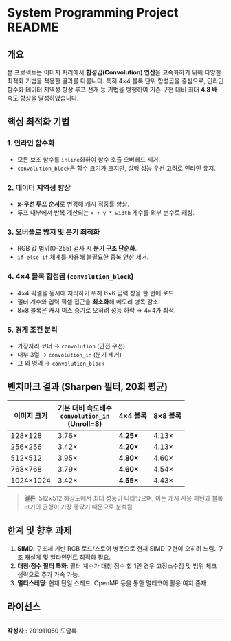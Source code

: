 
# System Programming Project README

## 개요
본 프로젝트는 이미지 처리에서 **합성곱(Convolution) 연산**을 고속화하기 위해 다양한 최적화 기법을 적용한 결과를 다룹니다. 특히 4×4 블록 단위 합성곱을 중심으로, 인라인 함수화·데이터 지역성 향상·루프 전개 등 기법을 병행하여 기존 구현 대비 최대 **4.8 배** 속도 향상을 달성하였습니다.


## 핵심 최적화 기법
### 1. 인라인 함수화
- 모든 보조 함수를 `inline`화하여 함수 호출 오버헤드 제거.
- `convolution_block`은 함수 크기가 크지만, 실행 성능 우선 고려로 인라인 유지.

### 2. 데이터 지역성 향상
- **x-우선 루프 순서**로 변경해 캐시 적중률 향상.
- 루프 내부에서 반복 계산되는 `x + y * width` 계수를 외부 변수로 캐싱.

### 3. 오버플로 방지 및 분기 최적화
- RGB 값 범위(0–255) 검사 시 **분기 구조 단순화**.
- `if-else if` 체계를 사용해 불필요한 중복 연산 제거.

### 4. 4×4 블록 합성곱 (`convolution_block`)
- 4×4 픽셀을 동시에 처리하기 위해 6×6 입력 창을 한 번에 로드.
- 필터 계수와 입력 픽셀 접근을 **최소화**해 메모리 병목 감소.
- 8×8 블록은 캐시 미스 증가로 오히려 성능 하락 ⇒ 4×4가 최적.

### 5. 경계 조건 분리
- 가장자리·코너 → `convolution` (안전 우선)
- 내부 3열 → `convolution_in` (분기 제거)
- 그 외 영역 → `convolution_block`

## 벤치마크 결과 (Sharpen 필터, 20회 평균)
| 이미지 크기 | 기본 대비 속도배수<br>`convolution_in`<br>(Unroll=8) | 4×4 블록 | 8×8 블록 |
|-------------|-------------------------------|-----------|-----------|
| 128×128 | 3.76× | **4.25×** | 4.13× |
| 256×256 | 3.42× | **4.20×** | 4.13× |
| 512×512 | 3.95× | **4.80×** | 4.60× |
| 768×768 | 3.79× | **4.60×** | 4.54× |
| 1024×1024 | 3.42× | **4.55×** | 4.43× |

> **결론**: 512×512 해상도에서 최대 성능이 나타났으며, 이는 캐시 사용 패턴과 블록 크기의 균형이 가장 좋았기 때문으로 분석됨.

## 한계 및 향후 과제
1. **SIMD**: 구조체 기반 RGB 로드/스토어 병목으로 현재 SIMD 구현이 오히려 느림. 구조 재설계 및 얼라인먼트 최적화 필요.
2. **대칭·정수 필터 특화**: 필터 계수가 대칭·정수 합 1인 경우 고정소수점 및 범위 체크 생략으로 추가 가속 가능.
3. **멀티스레딩**: 현재 단일 스레드. OpenMP 등을 통한 멀티코어 활용 여지 존재.

## 라이선스

---
**작성자** : 201911050 도담록

